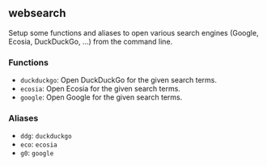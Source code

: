 ## websearch

Setup some functions and aliases to open various search engines (Google, Ecosia,
DuckDuckGo, ...) from the command line.

### Functions

- `duckduckgo`: Open DuckDuckGo for the given search terms.
- `ecosia`: Open Ecosia for the given search terms.
- `google`: Open Google for the given search terms.

### Aliases

- `ddg`: `duckduckgo`
- `eco`: `ecosia`
- `g0`: `google`
